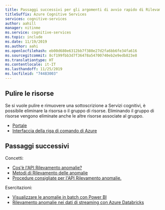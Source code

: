 ```yaml
---
title: Passaggi successivi per gli argomenti di avvio rapido di Rilevamento anomalie
titleSuffix: Azure Cognitive Services
services: cognitive-services
author: aahill
manager: nitinme
ms.service: cognitive-services
ms.topic: include
ms.date: 11/19/2019
ms.author: aahi
ms.openlocfilehash: eb00d680e6312bb7f380e27d2fa6bb6fe34fa616
ms.sourcegitcommit: 8cf199fbb3d7f36478a54700740eb2e9edb823e8
ms.translationtype: HT
ms.contentlocale: it-IT
ms.lasthandoff: 11/25/2019
ms.locfileid: "74483003"
---
```

## <a name="clean-up-resources"></a>Pulire le risorse

Se si vuole pulire e rimuovere una sottoscrizione a Servizi cognitivi, è possibile eliminare la risorsa o il gruppo di risorse. Eliminando il gruppo di risorse vengono eliminate anche le altre risorse associate al gruppo.

* [Portale](../../cognitive-services-apis-create-account.md#clean-up-resources)
* [Interfaccia della riga di comando di Azure](../../cognitive-services-apis-create-account-cli.md#clean-up-resources)

## <a name="next-steps"></a>Passaggi successivi

Concetti:

* [Cos'è l'API Rilevamento anomalie?](../overview.md)
* [Metodi di Rilevamento delle anomalie](../how-to/identify-anomalies.md)
* [Procedure consigliate per l'API Rilevamento anomalie.](../concepts/anomaly-detection-best-practices.md) 

Esercitazioni:

* [Visualizzare le anomalie in batch con Power BI](../tutorials/batch-anomaly-detection-powerbi.md)
* [Rilevamento anomalie nei dati di streaming con Azure Databricks](../tutorials/anomaly-detection-streaming-databricks.md)
